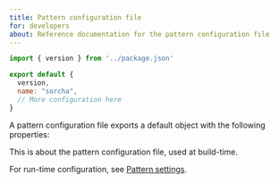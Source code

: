 ```yaml
---
title: Pattern configuration file
for: developers
about: Reference documentation for the pattern configuration file
---
```


```js
import { version } from '../package.json'

export default {
  version,
  name: "sorcha",
  // More configuration here
}
```

A pattern configuration file exports a default object with the following properties:

<ReadMore list />

<Note>

This is about the pattern configuration file, used at build-time.

For run-time configuration, see [Pattern settings](/reference/settings/).

</Note>

